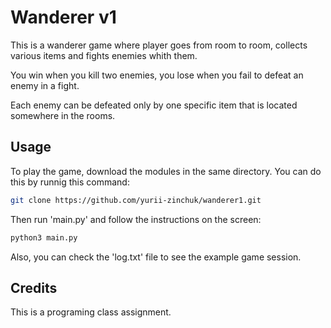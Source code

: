 # Wanderer v1

This is a wanderer game where player goes from room to room, collects various items and fights enemies whith them.

You win when you kill two enemies, you lose when you fail to defeat an enemy in a fight.

Each enemy can be defeated only by one specific item that is located somewhere in the rooms.

## Usage

To play the game, download the modules in the same directory. You can do this by runnig this command:

```bash
git clone https://github.com/yurii-zinchuk/wanderer1.git
```

Then run 'main.py' and follow the instructions on the screen:

```bash
python3 main.py
```

Also, you can check the 'log.txt' file to see the example game session.

## Credits

This is a programing class assignment.